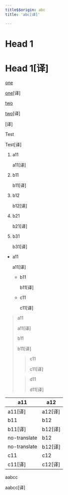 ```yaml
---
title$$origin: abc
title: 'abc[译]'

---
```


# Head 1

# Head 1[译]

[one][1]

[one][1][译]

[two](2)

[two](2)[译]

<a name="1"></a>

<a name="1"></a>[译]

Test

Test[译]

1. a11

   a11[译]

1. b11

   b11[译]

1. b12

   b12[译]

1. b21

   b21[译]

1. b31

   b31[译]

- a11

  a11[译]

  - b11

    b11[译]

  - c11

    c11[译]

> a11
>
> a11[译]
>
>
> b11
>
> b11[译]
>
>
> > c11
> >
> > c11[译]
> >
>
> > d11
> >
> > d11[译]
> >

| a11 | a12 |
| --- | --- |
| a11[译] | a12[译] |
| b11 | b12 |
| b11[译] | b12[译] |
| no-translate | b12 |
| no-translate | b12[译] |
| c11 | c12 |
| c11[译] | c12[译] |

<code-example src="/abc"></code-example>a<live-example src="/def">abc</live-example>c

<code-example src="/abc"></code-example>a<live-example src="/def">abc</live-example>c[译]

[1]: http://www.google.com
